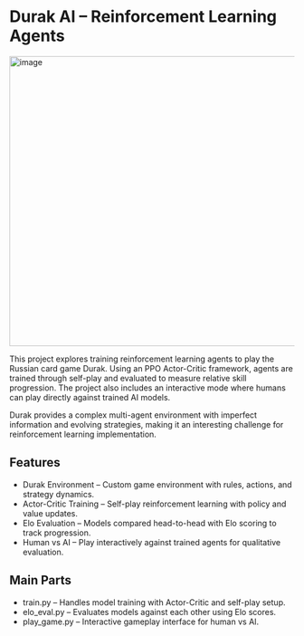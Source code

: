 # Durak AI – Reinforcement Learning Agents

<img width="512" height="512" alt="image" src="https://github.com/user-attachments/assets/25918a23-ef1b-46d5-b105-33b39920d5eb" />

This project explores training reinforcement learning agents to play the Russian card game Durak. Using an PPO Actor-Critic framework, agents are trained through self-play and evaluated to measure relative skill progression. The project also includes an interactive mode where humans can play directly against trained AI models.

Durak provides a complex multi-agent environment with imperfect information and evolving strategies, making it an interesting challenge for reinforcement learning implementation.

## Features
* Durak Environment – Custom game environment with rules, actions, and strategy dynamics.
* Actor-Critic Training – Self-play reinforcement learning with policy and value updates.
* Elo Evaluation – Models compared head-to-head with Elo scoring to track progression.
* Human vs AI – Play interactively against trained agents for qualitative evaluation.

## Main Parts
* train.py – Handles model training with Actor-Critic and self-play setup.
* elo_eval.py – Evaluates models against each other using Elo scores.
* play_game.py – Interactive gameplay interface for human vs AI.

